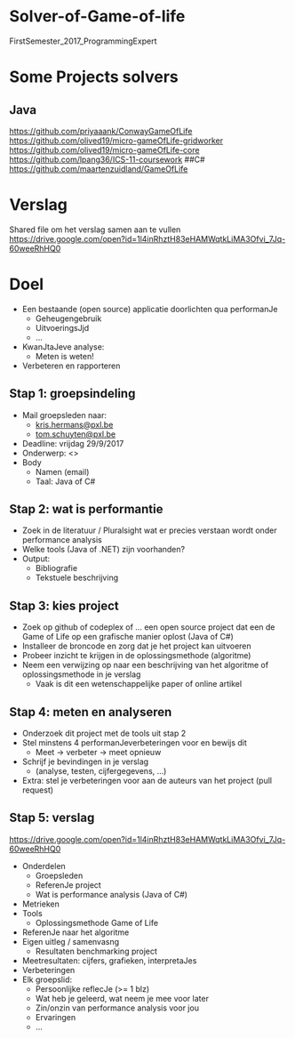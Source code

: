 # Solver-of-Game-of-life
FirstSemester_2017_ProgrammingExpert

# Some Projects solvers 
## Java 
https://github.com/priyaaank/ConwayGameOfLife 
https://github.com/olived19/micro-gameOfLife-gridworker 
https://github.com/olived19/micro-gameOfLife-core 
https://github.com/lpang36/ICS-11-coursework 
##C#
https://github.com/maartenzuidland/GameOfLife 

# Verslag 
Shared file om het verslag samen aan te vullen 
https://drive.google.com/open?id=1l4inRhztH83eHAMWqtkLiMA3Ofvi_7Jq-60weeRhHQ0 

# Doel	
- Een	bestaande	(open	source)	applicatie doorlichten	qua	performanJe
  - Geheugengebruik	
  - UitvoeringsJjd	
  - …	
- KwanJtaJeve	analyse:	
  - Meten	is	weten!	
- Verbeteren	en	rapporteren	

## Stap	1:	groepsindeling	
- Mail	groepsleden	naar:	
  - kris.hermans@pxl.be
  - tom.schuyten@pxl.be		
- Deadline:	vrijdag	29/9/2017	
- Onderwerp:	<<groep	progexp>>	
- Body	
  - Namen	(email)	
  - Taal:	Java	of	C#	
  
## Stap	2:	wat	is	performantie	
- Zoek	in	de	literatuur	/	Pluralsight	wat	er precies	verstaan	wordt	onder	performance	analysis	
- Welke	tools	(Java	of	.NET)	zijn	voorhanden?	
- Output:	
  - Bibliografie	
  - Tekstuele	beschrijving	
  
## Stap	3:	kies	project	
- Zoek	op	github	of	codeplex	of	…	een	open	source project	dat	een	de	Game	of	Life	op	een	grafische manier	oplost	(Java	of	C#)	
- Installeer	de	broncode	en	zorg	dat	je	het	project	kan	uitvoeren	
- Probeer	inzicht	te	krijgen	in	de	oplossingsmethode	(algoritme)		
- Neem	een	verwijzing	op	naar	een	beschrijving	van	het	algoritme	of	oplossingsmethode	in	je	verslag	
  - Vaak	is	dit	een	wetenschappelijke	paper	of	online	artikel	  
  
## Stap	4:	meten	en	analyseren	
- Onderzoek	dit	project	met	de	tools	uit	stap 2	
- Stel	minstens	4	performanJeverbeteringen voor	en	bewijs	dit	
  - Meet	->	verbeter	->	meet	opnieuw
- Schrijf	je	bevindingen	in	je	verslag	
  - (analyse,	testen,	cijfergegevens,	…)	
- Extra:	stel	je	verbeteringen	voor	aan	de auteurs van het project (pull request)

## Stap	5:	verslag	
https://drive.google.com/open?id=1l4inRhztH83eHAMWqtkLiMA3Ofvi_7Jq-60weeRhHQ0 
- Onderdelen	
  - Groepsleden	
  - ReferenJe	project	
  - Wat	is	performance	analysis	(Java	of	C#)	
- Metrieken
- Tools	
  - Oplossingsmethode	Game	of	Life	
- ReferenJe	naar	het	algoritme	
- Eigen	uitleg	/	samenvasng	
  - Resultaten	benchmarking	project	
- Meetresultaten:	cijfers,	grafieken,	interpretaJes	
- Verbeteringen		
- Elk	groepslid:	
  - Persoonlijke	reflecJe	(>=	1	blz)	
  - Wat	heb	je	geleerd,	wat	neem	je	mee	voor	later	
  - Zin/onzin	van	performance	analysis	voor	jou	
  - Ervaringen	
  - …	




